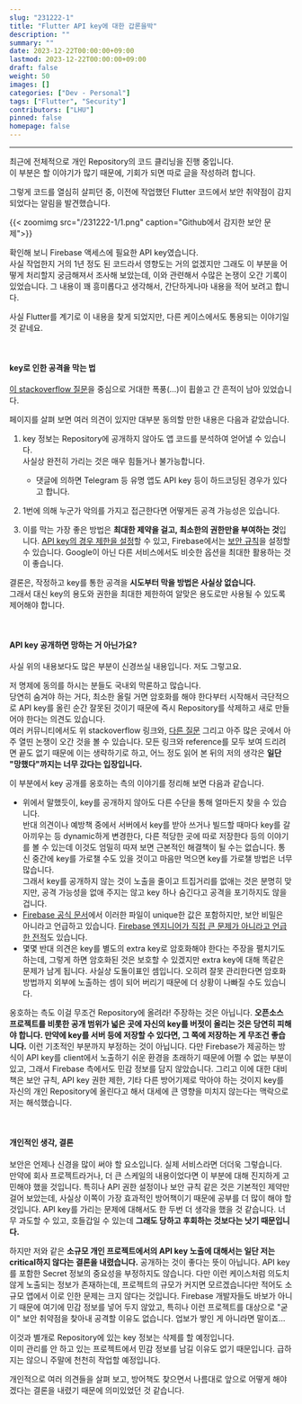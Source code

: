 ```yaml
---
slug: "231222-1"
title: "Flutter API key에 대한 갑론을박"
description: ""
summary: ""
date: 2023-12-22T00:00:00+09:00
lastmod: 2023-12-22T00:00:00+09:00
draft: false
weight: 50
images: []
categories: ["Dev - Personal"]
tags: ["Flutter", "Security"]
contributors: ["LHU"]
pinned: false
homepage: false
---
```


---

최근에 전체적으로 개인 Repository의 코드 클리닝을 진행 중입니다.  
이 부분은 할 이야기가 많기 때문에, 기회가 되면 따로 글을 작성하려 합니다.

그렇게 코드를 열심히 살피던 중, 이전에 작업했던 Flutter 코드에서 보안 취약점이 감지되었다는 알림을 발견했습니다.

{{< zoomimg src="/231222-1/1.png" caption="Github에서 감지한 보안 문제">}}

확인해 보니 Firebase 액세스에 필요한 API key였습니다.  
사실 작업한지 거의 1년 정도 된 코드라서 영향도는 거의 없겠지만 그래도 이 부분을 어떻게 처리할지 궁금해져서 조사해 보았는데, 이와 관련해서 수많은 논쟁이 오간 기록이 있었습니다. 그 내용이 꽤 흥미롭다고 생각해서, 간단하게나마 내용을 적어 보려고 합니다.

사실 Flutter를 계기로 이 내용을 찾게 되었지만, 다른 케이스에서도 통용되는 이야기일 것 같네요.

<br>

#### key로 인한 공격을 막는 법

[이 stackoverflow 질문][ref1]을 중심으로 거대한 폭풍(...)이 휩쓸고 간 흔적이 남아 있었습니다.

페이지를 살펴 보면 여러 의견이 있지만 대부분 동의할 만한 내용은 다음과 같았습니다.

1. key 정보는 Repository에 공개하지 않아도 앱 코드를 분석하여 얻어낼 수 있습니다.  
   사실상 완전히 가리는 것은 매우 힘들거나 불가능합니다.

   - 댓글에 의하면 Telegram 등 유명 앱도 API key 등이 하드코딩된 경우가 있다고 합니다.

2. 1번에 의해 누군가 악의를 가지고 접근한다면 어떻게든 공격 가능성은 있습니다.
3. 이를 막는 가장 좋은 방법은 **최대한 제약을 걸고, 최소한의 권한만을 부여하는 것**입니다. [API key의 경우 제한을 설정][ref2]할 수 있고, Firebase에서는 [보안 규칙][ref3]을 설정할 수 있습니다. Google이 아닌 다른 서비스에서도 비슷한 옵션을 최대한 활용하는 것이 좋습니다.

결론은, 작정하고 key를 통한 공격을 **시도부터 막을 방법은 사실상 없습니다.**  
그래서 대신 key의 용도와 권한을 최대한 제한하여 알맞은 용도로만 사용될 수 있도록 제어해야 합니다.

<br/>

#### API key 공개하면 망하는 거 아닌가요?

사실 위의 내용보다도 많은 부분이 신경쓰실 내용입니다. 저도 그렇고요.

저 명제에 동의를 하시는 분들도 국내외 막론하고 많습니다.  
당연히 숨겨야 하는 거다, 최소한 올릴 거면 암호화를 해야 한다부터 시작해서 극단적으로 API key를 올린 순간 잘못된 것이기 때문에 즉시 Repository를 삭제하고 새로 만들어야 한다는 의견도 있습니다.  
여러 커뮤니티에서도 위 stackoverflow 링크와, [다른 질문][ref4] 그리고 아주 많은 곳에서 아주 열띤 논쟁이 오간 것을 볼 수 있습니다. 모든 링크와 reference를 모두 보여 드리려면 끝도 없기 때문에 이는 생략하기로 하고, 어느 정도 읽어 본 뒤의 저의 생각은 **일단 "망했다"까지는 너무 갔다는 입장입니다.**

이 부분에서 key 공개를 옹호하는 측의 이야기를 정리해 보면 다음과 같습니다.

- 위에서 말했듯이, key를 공개하지 않아도 다른 수단을 통해 얼마든지 찾을 수 있습니다.  
  반대 의견이나 예방책 중에서 서버에서 key를 받아 쓰거나 빌드할 때마다 key를 갈아끼우는 등 dynamic하게 변경한다, 다른 적당한 곳에 따로 저장한다 등의 이야기를 볼 수 있는데 이것도 엄밀히 따져 보면 근본적인 해결책이 될 수는 없습니다. 통신 중간에 key를 가로챌 수도 있을 것이고 마음만 먹으면 key를 가로챌 방법은 너무 많습니다.  
  그래서 key를 공개하지 않는 것이 노출을 줄이고 트집거리를 없애는 것은 분명히 맞지만, 공격 가능성을 없애 주지는 않고 key 하나 숨긴다고 공격을 포기하지도 않을 겁니다.
- [Firebase 공식 문서][ref5]에서 이러한 파일이 unique한 값은 포함하지만, 보안 비밀은 아니라고 언급하고 있습니다. [Firebase 엔지니어가 직접 큰 문제가 아니라고 언급한 전적][ref6]도 있습니다.
- 몇몇 반대 의견은 key를 별도의 extra key로 암호화해야 한다는 주장을 펼치기도 하는데, 그렇게 하면 암호화된 것은 보호할 수 있겠지만 extra key에 대해 똑같은 문제가 남게 됩니다. 사실상 도돌이표인 셈입니다. 오히려 잘못 관리한다면 암호화 방법까지 외부에 노출하는 셈이 되어 버리기 때문에 더 상황이 나빠질 수도 있습니다.

옹호하는 측도 이걸 무조건 Repository에 올려라! 주장하는 것은 아닙니다. **오픈소스 프로젝트를 비롯한 공개 범위가 넓은 곳에 자신의 key를 버젓이 올리는 것은 당연히 피해야 합니다. 만약에 key를 서버 등에 저장할 수 있다면, 그 쪽에 저장하는 게 무조건 좋습니다.** 이런 기초적인 부분까지 부정하는 것이 아닙니다. 다만 Firebase가 제공하는 방식이 API key를 client에서 노출하기 쉬운 환경을 초래하기 때문에 어쩔 수 없는 부분이 있고, 그래서 Firebase 측에서도 민감 정보를 담지 않았습니다. 그리고 이에 대한 대비책은 보안 규칙, API key 권한 제한, 기타 다른 방어기제로 막아야 하는 것이지 key를 자신의 개인 Repository에 올린다고 해서 대세에 큰 영향을 미치지 않는다는 맥락으로 저는 해석했습니다.

<br/>

#### 개인적인 생각, 결론

보안은 언제나 신경을 많이 써야 할 요소입니다. 실제 서비스라면 더더욱 그렇습니다.  
만약에 회사 프로젝트라거나, 더 큰 스케일의 내용이었다면 이 부분에 대해 진지하게 고민해야 했을 것입니다. 특히나 API 권한 설정이나 보안 규칙 같은 것은 기본적인 제약만 걸어 보았는데, 사실상 이쪽이 가장 효과적인 방어책이기 때문에 공부를 더 많이 해야 할 것입니다. API key를 가리는 문제에 대해서도 한 두번 더 생각을 했을 것 같습니다. 너무 과도할 수 있고, 호들갑일 수 있는데 **그래도 당하고 후회하는 것보다는 낫기 때문입니다.**

하지만 저와 같은 **소규모 개인 프로젝트에서의 API key 노출에 대해서는 일단 저는 critical하지 않다는 결론을 내렸습니다.** 공개하는 것이 좋다는 뜻이 아닙니다. API key를 포함한 Secret 정보의 중요성을 부정하지도 않습니다. 다만 이런 케이스처럼 의도치 않게 노출되는 정보가 존재하는데, 프로젝트의 규모가 커지면 모르겠습니다만 적어도 소규모 앱에서 이로 인한 문제는 크지 않다는 것입니다. Firebase 개발자들도 바보가 아니기 때문에 여기에 민감 정보를 넣어 두지 않았고, 특히나 이런 프로젝트를 대상으로 "굳이" 보안 취약점을 찾아내 공격할 이유도 없습니다. 업보가 쌓인 게 아니라면 말이죠...

이것과 별개로 Repository에 있는 key 정보는 삭제를 할 예정입니다.  
이미 관리를 안 하고 있는 프로젝트에서 민감 정보를 남길 이유도 없기 때문입니다. 급하지는 않으니 주말에 천천히 작업할 예정입니다.

개인적으로 여러 의견들을 살펴 보고, 방어책도 찾으면서 나름대로 앞으로 어떻게 해야겠다는 결론을 내렸기 때문에 의미있었던 것 같습니다.

[ref1]: https://stackoverflow.com/q/45508516
[ref2]: https://cloud.google.com/docs/authentication/api-keys?hl=ko#api_key_restrictions
[ref3]: https://firebase.google.com/docs/rules?hl=ko
[ref4]: https://stackoverflow.com/q/37358340
[ref5]: https://firebase.google.com/docs/android/setup?hl=ko#add-config-file
[ref6]: https://groups.google.com/g/firebase-talk/c/bamCgTDajkw
